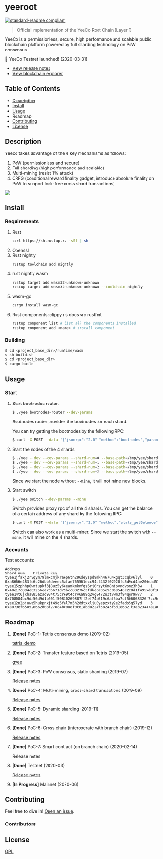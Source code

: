 # yeeroot

[![standard-readme compliant](https://img.shields.io/badge/readme%20style-standard-brightgreen.svg?style=flat-square)](https://github.com/RichardLitt/standard-readme)

> Official implementation of the YeeCo Root Chain (Layer 1)

YeeCo is a permissionless, secure, high performance and scalable public blockchain platform powered by full sharding technology on PoW consensus.

  
📣 YeeCo Testnet launched! (2020-03-31)
 - [View release notes](https://github.com/yeeco/wiki/blob/master/docs/release-notes/testnet-release-notes.md) 
 - [View blockchain explorer](https://testnet.yeescan.org/)

## Table of Contents

- [Description](#description)
- [Install](#install)
- [Usage](#usage)
- [Roadmap](#roadmap)
- [Contributing](#contributing)
- [License](#license)

## Description

Yeeco takes advantage of the 4 key mechanisms as follows:

1. PoW (permissionless and secure)
2. Full sharding (high performance and scalable)
3. Multi-mining (resist 1% attack)
4. CRFG (conditional reward finality gadget, introduce absolute finality on PoW to support lock-free cross shard transactions)

![](https://raw.githubusercontent.com/yeeco/wiki/master/assets/images/yeeco-mechanisms.jpg)

## Install

### Requirements
1. Rust
    ```sh
    curl https://sh.rustup.rs -sSf | sh
    ```
1. Openssl
1. Rust nightly
    ```sh
    rustup toolchain add nightly
    ```
1. rust nightly wasm
    ```sh
    rustup target add wasm32-unknown-unknown
    rustup target add wasm32-unknown-unknown --toolchain nightly
    ```
1. wasm-gc
    ```sh
    cargo install wasm-gc
    ```
1. Rust components: clippy rls docs src rustfmt
    ```sh
    rustup component list # list all the components installed
    rustup component add <name> # install component
    ```

### Building
```sh
$ cd <project_base_dir>/runtime/wasm
$ sh build.sh
$ cd <project_base_dir>
$ cargo build
```

## Usage

### Start

1. Start bootnodes router.
    ```sh
    $ ./yee bootnodes-router --dev-params
    ```
    Bootnodes router provides the bootnodes for each shard.
    
    You can try getting the bootnodes by the following RPC: 
    ```sh
    $ curl -X POST --data '{"jsonrpc":"2.0","method":"bootnodes","params":[],"id":1}' localhost:50001 -H 'Content-Type: application/json'
    ```

1. Start the nodes of the 4 shards
    ```sh
    $ ./yee --dev --dev-params --shard-num=0 --base-path=/tmp/yee/shard_0
    $ ./yee --dev --dev-params --shard-num=1 --base-path=/tmp/yee/shard_1
    $ ./yee --dev --dev-params --shard-num=2 --base-path=/tmp/yee/shard_2
    $ ./yee --dev --dev-params --shard-num=3 --base-path=/tmp/yee/shard_3
    ```
    Since we start the node without `--mine`, it will not mine new blocks.


1. Start switch
    ```sh
    $ ./yee switch --dev-params --mine
    ```
    Switch provides proxy rpc of all the 4 shards.
    You can get the balance of a certain address of any shard by the following RPC: 
    ```sh
    $ curl -X POST --data '{"jsonrpc":"2.0","method":"state_getBalance","params":["tyee15c2cc2uj34w5jkfzxe4dndpnngprxe4nytaj9axmzf63ur4f8awq806lv6"],"id":1}' localhost:10033 -H 'Content-Type: application/json'
    ```
    
    Switch can also work as a multi-miner. Since we start the switch with `--mine`, it will mine on the 4 shards.

### Accounts

Test accounts: 
    
```
Address                                                            Shard num    Private key
tyee1jfakj2rvqym79lmxcmjkraep6tn296deyspd9mkh467u4xgqt3cqkv6lyl    0            0xa8666e483fd6c26dbb6deeec5afae765561ecc94df432f02920fc5d9cd4ae206ead577e5bc11215d4735cee89218e22f2d950a2a4667745ea1b5ea8b26bba5d6
tyee15zphhp8wmtupkf3j8uz5y6eeamkmknfgs6rj0hsyt6m8ntpvndvsmz3h3w    1            0x40e17c894e03256ea7cb671d79bcc88276c3fd6e6a05e9c0a9546c228d1f4955d8f18e85255020c97764251977b77f3b9e18f4d6de7b62522ab29a49cede669f
tyee14t6jxhs885azsd9v4t75cre9t4crv6a89q2vg8472u3tvwm3f94qgr9w77    2            0x708084bc9da56d9d1b201f50830269887ff2ef74e619c6af6ba7cf506068326f7cc9c4d646c531e83507928114ff9ef66350c62dfda3a7c5d2f0d9e0c37e7750
tyee12n2pjuwa5hukpnxjt49q5fal7m5h2ddtxxlju0yepzxty2e2fads5g57yd    3            0xa079ef650520662d08f270c4bc088f0c61abd0224f58243f6d1e6827c3ab234a7a1a0a3b89bbb02f2b10e357fd2a5ddb5050bc528c875a6990874f9dc6496772
```
    

## Roadmap
1. **[Done]** PoC-1: Tetris consensus demo (2019-02)

     [tetris_demo](https://github.com/yeeco/tetris_demo)
2. **[Done]** PoC-2: Transfer feature based on Tetris (2019-05)

     [gyee](https://github.com/yeeco/gyee)
1. **[Done]** PoC-3: PoW consensus, static sharding (2019-07)
    
    [Release notes](https://github.com/yeeco/wiki/blob/master/docs/release-notes/poc3-release-notes.md)
1. **[Done]** PoC-4: Multi-mining, cross-shard transactions (2019-09)

    [Release notes](https://github.com/yeeco/wiki/blob/master/docs/release-notes/poc4-release-notes.md)
1. **[Done]** PoC-5: Dynamic sharding (2019-11)

    [Release notes](https://github.com/yeeco/wiki/blob/master/docs/release-notes/poc5-release-notes.md)
1. **[Done]** PoC-6: Cross chain (interoperate with branch chain) (2019-12)

    [Release notes](https://github.com/yeeco/wiki/blob/master/docs/release-notes/poc6-release-notes.md)
1. **[Done]** PoC-7: Smart contract (on branch chain) (2020-02-14)

    [Release notes](https://github.com/yeeco/wiki/blob/master/docs/release-notes/poc7-release-notes.md)

1. **[Done]** Testnet (2020-03)

    [Release notes](https://github.com/yeeco/wiki/blob/master/docs/release-notes/testnet-release-notes.md)
    
1. **[In Progress]** Mainnet (2020-06)

## Contributing

Feel free to dive in! [Open an issue](./issues/new).

### Contributors


## License

[GPL](LICENSE)